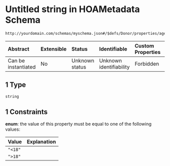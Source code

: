 # Untitled string in HOAMetadata Schema

```txt
http://yourdomain.com/schemas/myschema.json#/$defs/Donor/properties/age/anyOf/1
```

| Abstract            | Extensible | Status         | Identifiable            | Custom Properties | Additional Properties | Access Restrictions | Defined In                                                                   |
| :------------------ | :--------- | :------------- | :---------------------- | :---------------- | :-------------------- | :------------------ | :--------------------------------------------------------------------------- |
| Can be instantiated | No         | Unknown status | Unknown identifiability | Forbidden         | Allowed               | none                | [metadata-schema.json\*](../out/metadata-schema.json "open original schema") |

## 1 Type

`string`

## 1 Constraints

**enum**: the value of this property must be equal to one of the following values:

| Value   | Explanation |
| :------ | :---------- |
| `"<18"` |             |
| `">18"` |             |
